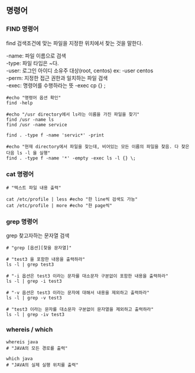 ## 명령어


### FIND 명령어
find 검색조건에 맞는 파일을 지정한 위치에서 찾는 것을 말한다.

-name: 파일 이름으로 검색  
-type: 파일 타입은 ~다.  
-user: 로그인 아이디 소유주 대상(root, centos) ex: -user centos  
-perm: 지정한 접근 권한과 일치하는 파일 검색  
-exec: 명령어를 수행하라는 뜻 -exec cp {} \;


```linux
#echo "명령어 옵션 확인"
find -help

#echo "/usr directory에서 ls라는 이름을 가진 파일을 찾기"
find /usr -name ls
find /usr -name service

find . -type f -name 'servic*' -print

#echo "현재 directory에서 파일을 찾는데, 비어있는 모든 이름의 파일을 찾음. 다 찾은 다음 ls -l 을 실행"
find . -type f -name '*' -empty -exec ls -l {} \;

```


### cat 명령어

```linux
# "텍스트 파일 내용 출력"

cat /etc/profile | less #echo "한 line씩 검색도 가능"
cat /etc/profile | more #echo "한 page씩"
```


### grep 명령어

grep 찾고자하는 문자열 검색

```linux
# "grep [옵션][찾을 문자열]"

# "test3 을 포함한 내용을 출력하라"
ls -l | grep test3

# "-i 옵션은 test3 이라는 문자를 대소문자 구분없이 포함한 내용을 출력하라"
ls -l | grep -i test3

# "-v 옵션은 test3 이라는 문자에 대해서 내용을 제외하고 출력하라"
ls -l | grep -v test3

# "test3 이라는 문자를 대소문자 구분없이 문자열을 제외하고 출력하라"
ls -l | grep -iv test3
```

### whereis / which

```linux
whereis java  
# "JAVA의 모든 경로를 출력"

which java
# "JAVA의 실제 실행 위치를 출력"
```
